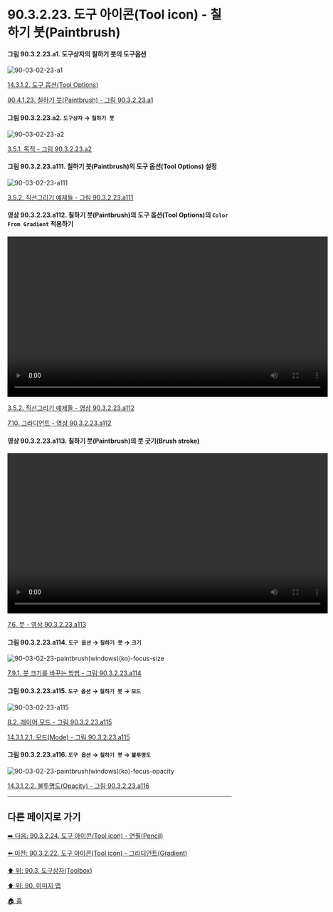 # 90.3.2.23. 도구 아이콘(Tool icon) - 칠하기 붓(Paintbrush)

<a id="90-03-02-23-a1"></a>

#### 그림 90.3.2.23.a1. 도구상자의 칠하기 붓의 도구옵션
![90-03-02-23-a1](https://github.com/wonder13662/gimp/assets/15767104/a8ef3a23-51e7-46db-a10a-15cffa7ccd6b)

[14.3.1.2. 도구 옵션(Tool Options)](./14-03-01-02-00-tool_options.md#90-03-02-23-a1)

[90.4.1.23. 칠하기 붓(Paintbrush) - 그림 90.3.2.23.a1](./90-04-01-23-paintbrush.md#90-03-02-23-a1)

<a id="90-03-02-23-a2"></a>

#### 그림 90.3.2.23.a2. `도구상자` → `칠하기 붓`
![90-03-02-23-a2](https://github.com/wonder13662/gimp/assets/15767104/8037e4e3-2df5-4bee-ab58-5efab4efefd1)

[3.5.1. 목적 - 그림 90.3.2.23.a2](./03-05-01-intention.md#90-03-02-23-a2)

<a id="90-03-02-23-a111"></a>

#### 그림 90.3.2.23.a111. 칠하기 붓(Paintbrush)의 도구 옵션(Tool Options) 설정
![90-03-02-23-a111](https://github.com/wonder13662/gimp/assets/15767104/bca225fa-05ed-4777-aef7-321eb8ec74d0)

[3.5.2. 직선그리기 예제들 - 그림 90.3.2.23.a111](./03-05-02-examples.md#90-03-02-23-a111)

<a id="90-03-02-23-a112"></a>

#### 영상 90.3.2.23.a112. 칠하기 붓(Paintbrush)의 도구 옵션(Tool Options)의 `Color From Gradient` 적용하기
<video controls="controls" width="720" environment="MacOS:Sonoma 14.2.1 GIMP 2.10.36" src="https://github.com/wonder13662/gimp/assets/15767104/6215e2ac-b807-4732-b106-e37b2c0c2c82"></video>

[3.5.2. 직선그리기 예제들 - 영상 90.3.2.23.a112](./03-05-02-examples.md#90-03-02-23-a112)

[7.10. 그라디언트 - 영상 90.3.2.23.a112](./07-10-gradients.md#90-03-02-23-a112)

<a id="90-03-02-23-a113"></a>

#### 영상 90.3.2.23.a113. 칠하기 붓(Paintbrush)의 붓 긋기(Brush stroke)
<video controls="controls" width="720" src="https://github.com/wonder13662/gimp/assets/15767104/f71f220a-c5e6-4262-afa0-f1dd7e1e2fde"></video>

[7.6. 붓 - 영상 90.3.2.23.a113](./07-06-00-brushes.md#90-03-02-23-a113)

<a id="90-03-02-23-a114"></a>

#### 그림 90.3.2.23.a114. `도구 옵션` → `칠하기 붓` → `크기`
![90-03-02-23-paintbrush(windows)(ko)-focus-size](https://github.com/wonder13662/gimp/assets/15767104/184fcad8-9cac-4838-aefd-c76e731b0be8)

[7.9.1. 붓 크기를 바꾸는 방법 - 그림 90.3.2.23.a114](./07-09-01-how-to-change-the-size-of-a-brush.md#90-03-02-23-a114)

<a id="90-03-02-23-a115"></a>

#### 그림 90.3.2.23.a115. `도구 옵션` → `칠하기 붓` → `모드`
![90-03-02-23-a115](https://github.com/wonder13662/gimp/assets/15767104/45e4f406-089e-4ebc-a295-4a5e6ab9e687)

[8.2. 레이어 모드 - 그림 90.3.2.23.a115](./08-02-00-layer-modes.md#90-03-02-23-a115)

[14.3.1.2.1. 모드(Mode) - 그림 90.3.2.23.a115](./14-03-01-02-01-mode.md#90-03-02-23-a115)

<a id="90-03-02-23-a116"></a>

#### 그림 90.3.2.23.a116. `도구 옵션` → `칠하기 붓` → `불투명도`
![90-03-02-23-paintbrush(windows)(ko)-focus-opacity](https://github.com/wonder13662/gimp/assets/15767104/35832f48-b148-4cc1-8643-0e0fd9d0ec2f)

[14.3.1.2.2. 불투명도(Opacity) - 그림 90.3.2.23.a116](./14-03-01-02-02-opacity.md#90-03-02-23-a116)

***

## 다른 페이지로 가기

[➡️ 다음: 90.3.2.24. 도구 아이콘(Tool icon) - 연필(Pencil)](./90-03-02-24-pencil.md)

[⬅️ 이전: 90.3.2.22. 도구 아이콘(Tool icon) - 그라디언트(Gradient)](./90-03-02-22-gradient.md)

[⬆️ 위: 90.3. 도구상자(Toolbox)](./90-03-00-toolbox.md)

[⬆️ 위: 90. 이미지 맵](./90-00-image-map.md)

[🏠 홈](./00-home.md)
